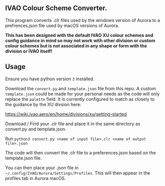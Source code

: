 ## IVAO Colour Scheme Converter. 

This program converts .clr files used by the windows version of Aurora to a prefrences.json file used by macOS versions of Aurora. 

**This has been designed with the default IVAO XU colour schemes and config guidance in mind so may not work with other division or custom colour schemes but is not associated in any shape or form with the division or IVAO itself!**

## Usage

Ensure you have python version `3` installed. 

Download the `convert.py` and `template.json` file from this repo. A custom `template.json` could be made for your personal needs as the code will only replace the `palette` field. It is currently configured to match as closely to the guidance by the XU divsion here:

https://wiki.ivao.aero/en/home/divisions/xu/getting-started

Download / Find your .clr file and place it in the same directory as convert.py and template.json.

Run `python3 convert.py <name of input file>.clr <name of output file>.json`

The code will then convert the .clr file to a preferences.json based on the template.json file. 

You can then place your .json file in `~/.config/IVAO/Aurora/Settings/Profiles`. This will then appear in the profiles tab in Aurora macOS.


